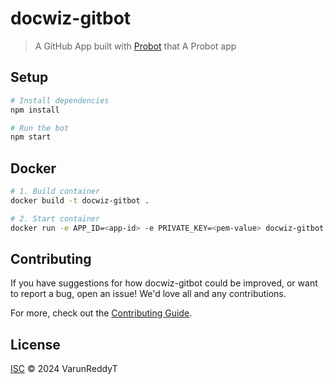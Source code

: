 # docwiz-gitbot

> A GitHub App built with [Probot](https://github.com/probot/probot) that A Probot app

## Setup

```sh
# Install dependencies
npm install

# Run the bot
npm start
```

## Docker

```sh
# 1. Build container
docker build -t docwiz-gitbot .

# 2. Start container
docker run -e APP_ID=<app-id> -e PRIVATE_KEY=<pem-value> docwiz-gitbot
```

## Contributing

If you have suggestions for how docwiz-gitbot could be improved, or want to report a bug, open an issue! We'd love all and any contributions.

For more, check out the [Contributing Guide](CONTRIBUTING.md).

## License

[ISC](LICENSE) © 2024 VarunReddyT
